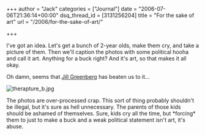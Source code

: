 +++
author = "Jack"
categories = ["Journal"]
date = "2006-07-06T21:36:14+00:00"
dsq_thread_id = [3131256204]
title = "For the sake of art"
url = "/2006/for-the-sake-of-art/"

+++

I've got an idea. Let's get a bunch of 2-year olds, make them cry, and take a picture of them. Then we'll caption the photos with some political hooha and call it art. Anything for a buck right? And it's art, so that makes it all okay. 

Oh damn, seems that [Jill Greenberg](<http://www.paulkopeikingallery.com/artists/greenberg/exhibitions/endtimes/index.htm>) has beaten us to it&#8230; 


<img id="image1285" src="/files/therapture_b.jpg" alt="therapture_b.jpg" /> 

The photos are over-processed crap. This sort of thing probably shouldn't be illegal, but it's sure as hell unnecessary. The parents of those kids should be ashamed of themselves. Sure, kids cry all the time, but \*forcing\* them to just to make a buck and a weak political statement isn't art, it's abuse.